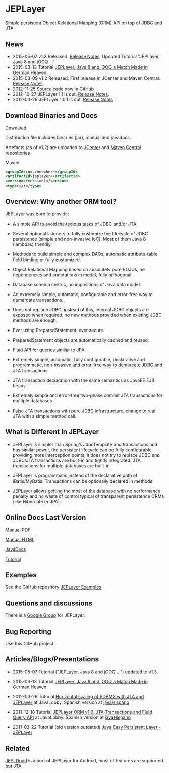 JEPLayer
========
	
Simple persistent Object Relational Mapping (ORM) API on top of JDBC and JTA 

News
------

- 2015-05-07 v1.3 Released. [Release Notes](https://github.com/jmarranz/jeplayer/blob/master/CHANGES.txt). Updated Tutorial "JEPLayer, Java 8 and jOOQ ..."
- 2015-03-13 Tutorial [JEPLayer, Java 8 and jOOQ a Match Made in German Heaven](http://jmarranz.blogspot.com.es/2015/03/jeplayer-java-8-and-jooq-match-made-in.html).
- 2015-03-09 v1.2 Released. First release in JCenter and Maven Central. [Release Notes](https://github.com/jmarranz/jeplayer/blob/master/CHANGES.txt).
- 2012-11-25 Source code now in GitHub
- 2012-10-27 JEPLayer 1.1 is out. [Release Notes](https://github.com/jmarranz/jeplayer/blob/master/CHANGES.txt).
- 2012-03-28 JEPLayer 1.0.1 is out. [Release Notes](https://github.com/jmarranz/jeplayer/blob/master/CHANGES.txt).

Download Binaries and Docs
------

[Download](https://sourceforge.net/projects/jeplayer/files/)

Distribution file includes binaries (jar), manual and javadocs.

Artefacts (as of v1.2) are uploaded to [JCenter](https://bintray.com/jmarranz/maven/jeplayer/view) and [Maven Central](https://oss.sonatype.org/content/repositories/releases/com/innowhere/jeplayer/) repositories

Maven: 

```xml
<groupId>com.innowhere</groupId>
<artifactId>jeplayer</artifactId>
<version>(version)</version>
<type>jar</type>
```

Overview: Why another ORM tool?
------

JEPLayer was born to provide:

* A simple API to avoid the tedious tasks of JDBC and/or JTA.

* Several optional listeners to fully customize the lifecycle of JDBC persistence (simple and non-invasive IoC). Most of them Java 8 (lambdas) friendly.

* Methods to build simple and complex DAOs, automatic attribute-table field binding or fully customized.

* Object Relational Mapping based on absolutely pure POJOs, no dependencies and annotations in model, fully orthogonal.

* Database schema centric, no impositions of Java data model.

* An extremely simple, automatic, configurable and error-free way to demarcate transactions.

* Does not replace JDBC, instead of this, internal JDBC objects are exposed when required, no new methods provided when existing JDBC methods are enough.

* Ever using PreparedStatement, ever secure.

* PreparedStatement objects are automatically cached and reused.

* Fluid API for queries similar to JPA.

* Extremely simple, automatic, fully configurable, declarative and programmatic, non-invasive and error-free way to demarcate JDBC and JTA transactions

* JTA transaction declaration with the same semantics as JavaEE EJB beans

* Extremely simple and error-free two-phase commit JTA transactions for multiple databases

* False JTA transactions with pure JDBC infrastructure, change to real JTA with a simple method call.

What is Different In JEPLayer
------

* JEPLayer is simpler than Spring’s JdbcTemplate and transactions and has similar power, the persistent lifecycle can be fully configurable providing more interception points, 
it does not try to replace JDBC and JDBC/JTA transactions are built-in and tightly integrated. JTA transactions for multiple databases are built-in.

* JEPLayer is programmatic instead of the declarative path of iBatis/MyBatis. Transactions can be optionally declared in methods.

* JEPLayer allows getting the most of the database with no performance penalty and no waste of control typical of transparent persistence ORMs (like Hibernate or JPA).



Online Docs Last Version
------

[Manual PDF](http://jeplayer.sourceforge.net/docs/manual/jeplayer_manual.pdf)

[Manual HTML](http://jeplayer.sourceforge.net/docs/manual/jeplayer_manual.htm)

[JavaDocs](http://jeplayer.sourceforge.net/docs/javadoc/)

[Tutorial](http://jmarranz.blogspot.com.es/2015/03/jeplayer-java-8-and-jooq-match-made-in.html)


Examples
------

See the GitHub repository [JEPLayer Examples](https://github.com/jmarranz/jeplayer_examples)

Questions and discussions
------

There is a [Google Group](https://groups.google.com/forum/#!forum/jeplayer) for JEPLayer.

Bug Reporting
------

Use this GitHub project.


Articles/Blogs/Presentations
------

- 2015-05-07 Tutorial ("JEPLayer, Java 8 and jOOQ ...") updated to v1.3. 

- 2015-03-13 Tutorial [JEPLayer, Java 8 and jOOQ a Match Made in German Heaven](http://jmarranz.blogspot.com.es/2015/03/jeplayer-java-8-and-jooq-match-made-in.html).

- 2012-03-26 Tutorial [Horizontal scaling of RDBMS with JTA and JEPLayer](http://java.dzone.com/articles/horizontal-scaling-rdbms-jta) at JavaLobby. Spanish version
at [javaHispano](http://www.javahispano.org/portada/2012/3/19/escalamiento-horizontal-acid-de-rdbms-con-jeplayer.html)

- 2011-12-18 Tutorial [JEPLayer ORM v1.0, JTA Transactions and Fluid Query API](http://java.dzone.com/announcements/jeplayer-orm-v10-jta) at JavaLobby. Spanish version
at [javaHispano](http://www.javahispano.org/portada/2011/12/16/jeplayer-orm-10-transacciones-jta-y-api-fluida.html)

- 2011-03-22 Tutorial (old version outdated) [Java Easy Persistent Layer - JEPLayer](http://java.dzone.com/articles/java-easy-persistent-layer) 

Related
------

[JEPLDroid](https://github.com/jmarranz/jepldroid) is a port of JEPLayer for Android, most of features are supported but JTA.


